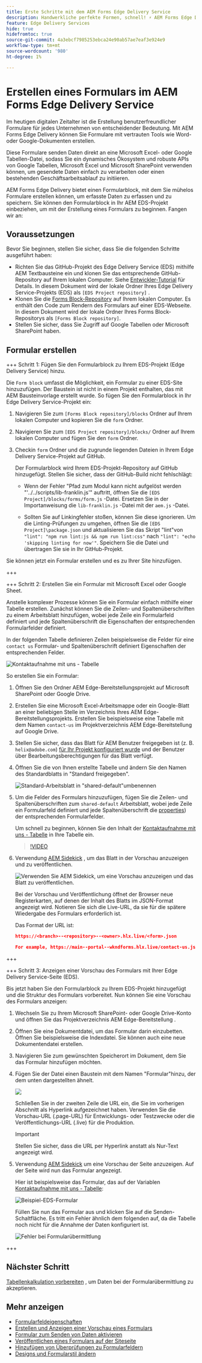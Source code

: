 ```yaml
---
title: Erste Schritte mit dem AEM Forms Edge Delivery Service
description: Handwerkliche perfekte Formen, schnell! ⚡ AEM Forms Edge Delivery doc-basiertes Authoring = Blazing Speed & SEO-freundliche Formulare für glücklichere Benutzer und Suchmaschinen.
feature: Edge Delivery Services
hide: true
hidefromtoc: true
source-git-commit: 4a3ebcf7985253ebca24e90ab57ae7eaf3e924e9
workflow-type: tm+mt
source-wordcount: '980'
ht-degree: 1%

---
```



# Erstellen eines Formulars im AEM Forms Edge Delivery Service

Im heutigen digitalen Zeitalter ist die Erstellung benutzerfreundlicher Formulare für jedes Unternehmen von entscheidender Bedeutung. Mit AEM Forms Edge Delivery können Sie Formulare mit vertrauten Tools wie Word- oder Google-Dokumenten erstellen.

Diese Formulare senden Daten direkt an eine Microsoft Excel- oder Google Tabellen-Datei, sodass Sie ein dynamisches Ökosystem und robuste APIs von Google Tabellen, Microsoft Excel und Microsoft SharePoint verwenden können, um gesendete Daten einfach zu verarbeiten oder einen bestehenden Geschäftsarbeitsablauf zu initiieren.

AEM Forms Edge Delivery bietet einen Formularblock, mit dem Sie mühelos Formulare erstellen können, um erfasste Daten zu erfassen und zu speichern. Sie können den Formularblock in Ihr AEM EDS-Projekt einbeziehen, um mit der Erstellung eines Formulars zu beginnen. Fangen wir an:


## Voraussetzungen

Bevor Sie beginnen, stellen Sie sicher, dass Sie die folgenden Schritte ausgeführt haben:

* Richten Sie das GitHub-Projekt des Edge Delivery Service (EDS) mithilfe AEM Textbausteine ein und klonen Sie das entsprechende GitHub-Repository auf Ihrem lokalen Computer. Siehe [Entwickler-Tutorial](https://www.aem.live/developer/tutorial) für Details. In diesem Dokument wird der lokale Ordner Ihres Edge Delivery Service-Projekts (EDS) als `[EDS Project repository]` .
* Klonen Sie die [Forms Block-Repository](https://github.com/adobe/afb) auf Ihrem lokalen Computer. Es enthält den Code zum Rendern des Formulars auf einer EDS-Webseite. In diesem Dokument wird der lokale Ordner Ihres Forms Block-Repositorys als `[Forms Block repository]`.
* Stellen Sie sicher, dass Sie Zugriff auf Google Tabellen oder Microsoft SharePoint haben.


## Formular erstellen

+++ Schritt 1: Fügen Sie den Formularblock zu Ihrem EDS-Projekt (Edge Delivery Service) hinzu.

Die `Form block` umfasst die Möglichkeit, ein Formular zu einer EDS-Site hinzuzufügen. Der Baustein ist nicht in einem Projekt enthalten, das mit AEM Bausteinvorlage erstellt wurde. So fügen Sie den Formularblock in Ihr Edge Delivery Service-Projekt ein:

1. Navigieren Sie zum `[Forms Block repository]/blocks` Ordner auf Ihrem lokalen Computer und kopieren Sie die `form` Ordner.

1. Navigieren Sie zum `[EDS Project repository]/blocks/` Ordner auf Ihrem lokalen Computer und fügen Sie den `form` Ordner.

1. Checkin `form` Ordner und die zugrunde liegenden Dateien in Ihrem Edge Delivery Service-Projekt auf GitHub.

   Der Formularblock wird Ihrem EDS-Projekt-Repository auf GitHub hinzugefügt. Stellen Sie sicher, dass der GitHub-Build nicht fehlschlägt:

   * Wenn der Fehler &quot;Pfad zum Modul kann nicht aufgelöst werden &quot;&#39;../../scripts/lib-franklin.js&#39;&quot; auftritt, öffnen Sie die `[EDS Project]/blocks/forms/form.js` -Datei. Ersetzen Sie in der Importanweisung die `lib-franklin.js` -Datei mit der `aem.js` -Datei.

   * Sollten Sie auf Linkingfehler stoßen, können Sie diese ignorieren. Um die Linting-Prüfungen zu umgehen, öffnen Sie die `[EDS Project]\package.json` und aktualisieren Sie das Skript &quot;lint&quot;von `"lint": "npm run lint:js && npm run lint:css"` nach `"lint": "echo 'skipping linting for now'"`. Speichern Sie die Datei und übertragen Sie sie in Ihr GitHub-Projekt.

Sie können jetzt ein Formular erstellen und es zu Ihrer Site hinzufügen.

+++

+++ Schritt 2: Erstellen Sie ein Formular mit Microsoft Excel oder Google Sheet.

Anstelle komplexer Prozesse können Sie ein Formular einfach mithilfe einer Tabelle erstellen. Zunächst können Sie die Zeilen- und Spaltenüberschriften zu einem Arbeitsblatt hinzufügen, wobei jede Zeile ein Formularfeld definiert und jede Spaltenüberschrift die Eigenschaften der entsprechenden Formularfelder definiert.

In der folgenden Tabelle definieren Zeilen beispielsweise die Felder für eine `contact us` Formular- und Spaltenüberschrift definiert Eigenschaften der entsprechenden Felder.

![Kontaktaufnahme mit uns - Tabelle](/help/edge/assets/contact-us-form-spreadsheet.png)

So erstellen Sie ein Formular:

1. Öffnen Sie den Ordner AEM Edge-Bereitstellungsprojekt auf Microsoft SharePoint oder Google Drive.

1. Erstellen Sie eine Microsoft Excel-Arbeitsmappe oder ein Google-Blatt an einer beliebigen Stelle im Verzeichnis Ihres AEM Edge-Bereitstellungsprojekts. Erstellen Sie beispielsweise eine Tabelle mit dem Namen `contact-us` im Projektverzeichnis AEM Edge-Bereitstellung auf Google Drive.

1. Stellen Sie sicher, dass das Blatt für AEM Benutzer freigegeben ist (z. B. `helix@adobe.com`) [für Ihr Projekt konfiguriert wurde](https://www.aem.live/docs/setup-customer-sharepoint) und der Benutzer über Bearbeitungsberechtigungen für das Blatt verfügt.

1. Öffnen Sie die von Ihnen erstellte Tabelle und ändern Sie den Namen des Standardblatts in &quot;Standard freigegeben&quot;.

   ![Standard-Arbeitsblatt in &quot;shared-default&quot;umbenennen](/help/edge/assets/rename-sheet-to-shared-default.png)

1. Um die Felder des Formulars hinzuzufügen, fügen Sie die Zeilen- und Spaltenüberschriften zum `shared-default` Arbeitsblatt, wobei jede Zeile ein Formularfeld definiert und jede Spaltenüberschrift die [properties](/help/edge/docs/forms/eds-form-field-properties)) der entsprechenden Formularfelder.

   Um schnell zu beginnen, können Sie den Inhalt der [Kontaktaufnahme mit uns - Tabelle](https://docs.google.com/spreadsheets/d/12jvYjo1a3GOV30IqPY6_7YaCQtUmzWpFhoiOHDcjB28/edit?usp=drive_link) in Ihre Tabelle ein.

   >[!VIDEO](https://video.tv.adobe.com/v/3427468?quality=12&learn=on)

1. Verwendung [AEM Sidekick](https://www.aem.live/developer/tutorial#preview-and-publish-your-content) , um das Blatt in der Vorschau anzuzeigen und zu veröffentlichen.

   ![Verwenden Sie AEM Sidekick, um eine Vorschau anzuzeigen und das Blatt zu veröffentlichen.](/help/edge/assets/preview-form.png)

   Bei der Vorschau und Veröffentlichung öffnet der Browser neue Registerkarten, auf denen der Inhalt des Blatts im JSON-Format angezeigt wird. Notieren Sie sich die Live-URL, da sie für die spätere Wiedergabe des Formulars erforderlich ist.

   Das Format der URL ist:

   ```JSON
   https://<branch>--<repository>--<owner>.hlx.live/<form>.json
   
   For example, https://main--portal--wkndforms.hlx.live/contact-us.json
   ```

+++

+++ Schritt 3: Anzeigen einer Vorschau des Formulars mit Ihrer Edge Delivery Service-Seite (EDS).


Bis jetzt haben Sie den Formularblock zu Ihrem EDS-Projekt hinzugefügt und die Struktur des Formulars vorbereitet. Nun können Sie eine Vorschau des Formulars anzeigen:

1. Wechseln Sie zu Ihrem Microsoft SharePoint- oder Google Drive-Konto und öffnen Sie das Projektverzeichnis AEM Edge-Bereitstellung .

1. Öffnen Sie eine Dokumentdatei, um das Formular darin einzubetten. Öffnen Sie beispielsweise die Indexdatei. Sie können auch eine neue Dokumentendatei erstellen.

1. Navigieren Sie zum gewünschten Speicherort im Dokument, dem Sie das Formular hinzufügen möchten.

1. Fügen Sie der Datei einen Baustein mit dem Namen &quot;Formular&quot;hinzu, der dem unten dargestellten ähnelt.

   ![](/help/edge/assets/form-block-in-sites-page-example.png)

   Schließen Sie in der zweiten Zeile die URL ein, die Sie im vorherigen Abschnitt als Hyperlink aufgezeichnet haben. Verwenden Sie die Vorschau-URL (.page-URL) für Entwicklungs- oder Testzwecke oder die Veröffentlichungs-URL (.live) für die Produktion.

   >[!IMPORTANT]
   >
   >
   > Stellen Sie sicher, dass die URL per Hyperlink anstatt als Nur-Text angezeigt wird.


1. Verwendung [AEM Sidekick](https://www.aem.live/developer/tutorial#preview-and-publish-your-content) um eine Vorschau der Seite anzuzeigen. Auf der Seite wird nun das Formular angezeigt.

   Hier ist beispielsweise das Formular, das auf der Variablen [Kontaktaufnahme mit uns - Tabelle](https://docs.google.com/spreadsheets/d/12jvYjo1a3GOV30IqPY6_7YaCQtUmzWpFhoiOHDcjB28/edit?usp=drive_link):


   ![Beispiel-EDS-Formular](/help/edge/assets/eds-form.png)

   Füllen Sie nun das Formular aus und klicken Sie auf die Senden-Schaltfläche. Es tritt ein Fehler ähnlich dem folgenden auf, da die Tabelle noch nicht für die Annahme der Daten konfiguriert ist.

   ![Fehler bei Formularübermittlung](/help/edge/assets/form-error.png)

+++


## Nächster Schritt

[Tabellenkalkulation vorbereiten](/help/edge/docs/forms/submit-forms.md) , um Daten bei der Formularübermittlung zu akzeptieren.



## Mehr anzeigen

* [Formularfeldeigenschaften](/help/edge/docs/forms/eds-form-field-properties)
* [Erstellen und Anzeigen einer Vorschau eines Formulars](/help/edge/docs/forms/create-forms.md)
* [Formular zum Senden von Daten aktivieren](/help/edge/docs/forms/submit-forms.md)
* [Veröffentlichen eines Formulars auf der Siteseite](/help/edge/docs/forms/publish-eds-forms.md)
* [Hinzufügen von Überprüfungen zu Formularfeldern](/help/edge/docs/forms/validate-forms.md)
* [Designs und Formularstil ändern](/help/edge/docs/forms/style-theme-forms.md)
